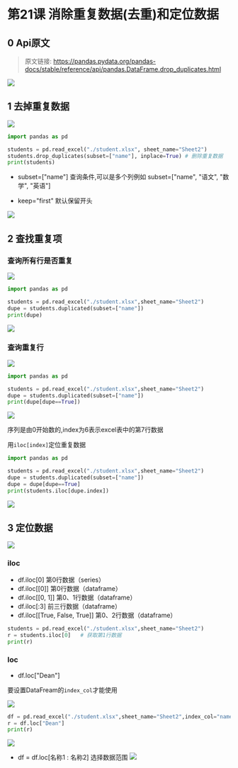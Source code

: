 # 第21课  消除重复数据(去重)和定位数据
## 0 Api原文
> 原文链接: https://pandas.pydata.org/pandas-docs/stable/reference/api/pandas.DataFrame.drop_duplicates.html

![](https://markdown-1301532546.cos.ap-guangzhou.myqcloud.com/markdown/20211221123944.png)

## 1 去掉重复数据

![](https://markdown-1301532546.cos.ap-guangzhou.myqcloud.com/markdown/20211221123950.png)

```python
import pandas as pd

students = pd.read_excel("./student.xlsx", sheet_name="Sheet2")
students.drop_duplicates(subset=["name"], inplace=True) # 删除重复数据
print(students)

```

- subset=["name"]  查询条件,可以是多个列例如 subset=["name", "语文", "数学", "英语"]

- keep="first"   默认保留开头

  

![](https://markdown-1301532546.cos.ap-guangzhou.myqcloud.com/markdown/20211221123956.png)

## 2 查找重复项

### 查询所有行是否重复

![](https://markdown-1301532546.cos.ap-guangzhou.myqcloud.com/markdown/20211221130755.png)

```python
import pandas as pd

students = pd.read_excel("./student.xlsx",sheet_name="Sheet2")
dupe = students.duplicated(subset=["name"])
print(dupe)
```

![](https://markdown-1301532546.cos.ap-guangzhou.myqcloud.com/markdown/20211221183505.png)



### 查询重复行

![](https://markdown-1301532546.cos.ap-guangzhou.myqcloud.com/markdown/20211221183507.png)

```python
import pandas as pd

students = pd.read_excel("./student.xlsx",sheet_name="Sheet2")
dupe = students.duplicated(subset=["name"])  
print(dupe[dupe==True])
```

![](https://markdown-1301532546.cos.ap-guangzhou.myqcloud.com/markdown/20211221183509.png)

序列是由0开始数的,index为6表示excel表中的第7行数据

用`iloc[index]`定位重复数据

```python
import pandas as pd

students = pd.read_excel("./student.xlsx",sheet_name="Sheet2")
dupe = students.duplicated(subset=["name"])  
dupe = dupe[dupe==True]
print(students.iloc[dupe.index])

```

![](https://markdown-1301532546.cos.ap-guangzhou.myqcloud.com/markdown/20211221183513.png)

## 3 定位数据

![](https://markdown-1301532546.cos.ap-guangzhou.myqcloud.com/markdown/20211221183518.png)

### iloc
- df.iloc[0]  第0行数据（series）
- df.iloc[[0]] 第0行数据（dataframe）
- df.iloc[[0, 1]] 第0、1行数据（dataframe）
- df.iloc[:3] 前三行数据（dataframe）
- df.iloc[[True, False, True]] 第0、2行数据（dataframe）

```python
students = pd.read_excel("./student.xlsx",sheet_name="Sheet2")
r = students.iloc[0]   # 获取第1行数据
print(r)
```

### loc

- df.loc["Dean"]

要设置DataFream的`index_col`才能使用

![](https://markdown-1301532546.cos.ap-guangzhou.myqcloud.com/markdown/20211221183521.png)


```python
df = pd.read_excel("./student.xlsx",sheet_name="Sheet2",index_col="name") # 需要设置index_col
r = df.loc["Dean"]
print(r)
```

![](https://markdown-1301532546.cos.ap-guangzhou.myqcloud.com/markdown/20211221183524.png)



- df = df.loc[名称1 : 名称2] 选择数据范围
  ![](https://markdown-1301532546.cos.ap-guangzhou.myqcloud.com/markdown/20211221183527.png)

  
